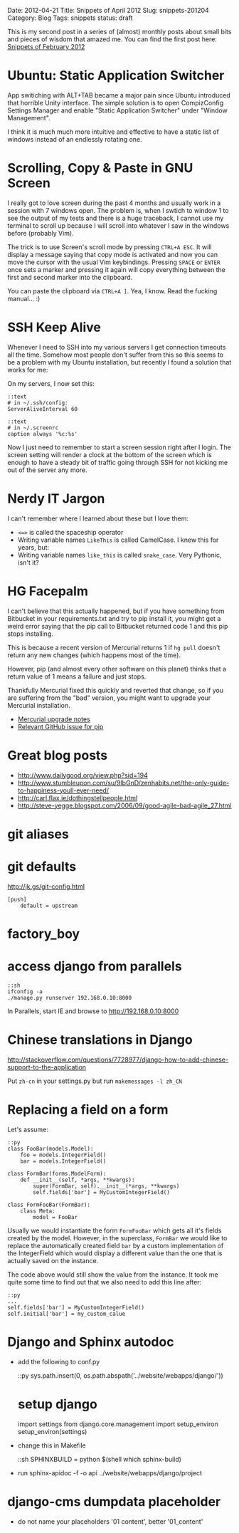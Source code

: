 Date: 2012-04-21
Title: Snippets of April 2012
Slug: snippets-201204
Category: Blog
Tags: snippets
status: draft

This is my second post in a series of (almost) monthly posts about small bits
and pieces of wisdom that amazed me. You can find the first post here:
[Snippets of February 2012](http://martinbrochhaus.com/2012/02/snippets-201202.html)


# Ubuntu: Static Application Switcher

App switiching with ALT+TAB became a major pain since Ubuntu introduced that
horrible Unity interface. The simple solution is to open CompizConfig Settings
Manager and enable "Static Application Switcher" under "Window Management".

I think it is much much more intuitive and effective to have a static list of
windows instead of an endlessly rotating one.

# Scrolling, Copy & Paste in GNU Screen

I really got to love screen during the past 4 months and usually work in a
session with 7 windows open. The problem is, when I swtich to window 1 to see
the output of my tests and there is a huge traceback, I cannot use my terminal
to scroll up because I will scroll into whatever I saw in the windows before
(probably Vim).

The trick is to use Screen's scroll mode by pressing ``CTRL+A ESC``. It will
display a message saying that copy mode is activated and now you can move the
cursor with the usual Vim keybindings. Pressing ``SPACE`` or ``ENTER`` once
sets a marker and pressing it again will copy everything between the first and
second marker into the clipboard.

You can paste the clipboard via ``CTRL+A ]``. Yea, I know. Read the fucking
manual... :)

# SSH Keep Alive

Whenever I need to SSH into my various servers I get connection timeouts all
the time. Somehow most people don't suffer from this so this seems to be a
problem with my Ubuntu installation, but recently I found a solution that works
for me:

On my servers, I now set this:

    ::text
    # in ~/.ssh/config:
    ServerAliveInterval 60

    ::text
    # in ~/.screenrc
    caption always '%c:%s'

Now I just need to remember to start a screen session right after I login. The
screen setting will render a clock at the bottom of the screen which is enough
to have a steady bit of traffic going through SSH for not kicking me out of the
server any more.

# Nerdy IT Jargon

I can't remember where I learned about these but I love them:

* ``<=>`` is called the spaceship operator
* Writing variable names ``LikeThis`` is called CamelCase. I knew this for
  years, but:
* Writing variable names ``like_this`` is called ``snake_case``. Very Pythonic,
  isn't it?

# HG Facepalm

I can't believe that this actually happened, but if you have something from
Bitbucket in your requirements.txt and try to pip install it, you might get
a weird error saying that the pip call to Bitbucket returned code 1 and this
pip stops installing.

This is because a recent version of Mercurial returns 1 if ``hg pull`` doesn't
return any new changes (which happens most of the time).

However, pip (and almost every other software on this planet) thinks that a
return value of 1 means a failure and just stops.

Thankfully Mercurial fixed this quickly and reverted that change, so if you are
suffering from the "bad" version, you might want to upgrade your Mercurial
installation.

* [Mercurial upgrade notes](http://mercurial.selenic.com/wiki/UpgradeNotes)
* [Relevant GitHub issue for pip](https://github.com/pypa/pip/issues/454)

# Great blog posts

* http://www.dailygood.org/view.php?sid=194
* http://www.stumbleupon.com/su/9IbGnD/zenhabits.net/the-only-guide-to-happiness-youll-ever-need/
* http://carl.flax.ie/dothingstellpeople.html
* http://steve-yegge.blogspot.com/2006/09/good-agile-bad-agile_27.html

# git aliases

# git defaults
http://jk.gs/git-config.html

    [push]
        default = upstream

# factory_boy
# access django from parallels

    ::sh
    ifconfig -a
    ./manage.py runserver 192.168.0.10:8000

In Parallels, start IE and browse to http://192.168.0.10:8000

# Chinese translations in Django

http://stackoverflow.com/questions/7728977/django-how-to-add-chinese-support-to-the-application

Put ``zh-cn`` in your settings.py but run ``makemessages -l zh_CN``


# Replacing a field on a form

Let's assume:

    ::py
    class FooBar(models.Model):
        foo = models.IntegerField()
        bar = models.IntegerField()

    class FormBar(forms.ModelForm):
        def __init__(self, *args, **kwargs):
            super(FormBar, self).__init__(*args, **kwargs)
            self.fields['bar'] = MyCustomIntegerField()

    class FormFooBar(FormBar):
        class Meta:
            model = FooBar

Usually we would instantiate the form ``FormFooBar`` which gets all it's fields
created by the model. However, in the superclass, ``FormBar`` we would like
to replace the automatically created field ``bar`` by a custom implementation
of the IntegerField which would display a different value than the one that
is actually saved on the instance.

The code above would still show the value from the instance. It took me quite
some time to find out that we also need to add this line after:

    ::py
    ...
    self.fields['bar'] = MyCustomIntegerField()
    self.initial['bar'] = my_custom_calue


# Django and Sphinx autodoc
* add the following to conf.py

    ::py
    sys.path.insert(0, os.path.abspath('../website/webapps/django/'))
    # setup django
    import settings
    from django.core.management import setup_environ
    setup_environ(settings)

* change this in Makefile

    ::sh
    SPHINXBUILD   = python $(shell which sphinx-build)

* run sphinx-apidoc -f -o api ../website/webapps/django/project

# django-cms dumpdata placeholder

* do not name your placeholders '01 content', better '01_content'



